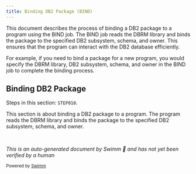 ```yaml
---
title: Binding DB2 Package (BIND)
---
```

This document describes the process of binding a DB2 package to a program using the BIND job. The BIND job reads the DBRM library and binds the package to the specified DB2 subsystem, schema, and owner. This ensures that the program can interact with the DB2 database efficiently.

For example, if you need to bind a package for a new program, you would specify the DBRM library, DB2 subsystem, schema, and owner in the BIND job to complete the binding process.

## Binding DB2 Package

Steps in this section: `STEP010`.

This section is about binding a DB2 package to a program. The program reads the DBRM library and binds the package to the specified DB2 subsystem, schema, and owner.

&nbsp;

*This is an auto-generated document by Swimm 🌊 and has not yet been verified by a human*

<SwmMeta version="3.0.0" repo-id="Z2l0aHViJTNBJTNBbXlNYWluZnJhbWUlM0ElM0FTd2ltbS1EZW1v" repo-name="myMainframe"><sup>Powered by [Swimm](/)</sup></SwmMeta>
